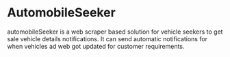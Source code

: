 # AutomobileSeeker
automobileSeeker is a web scraper based solution for vehicle seekers to get sale vehicle details notifications. It can send automatic notifications for when vehicles ad web got updated for customer requirements.
